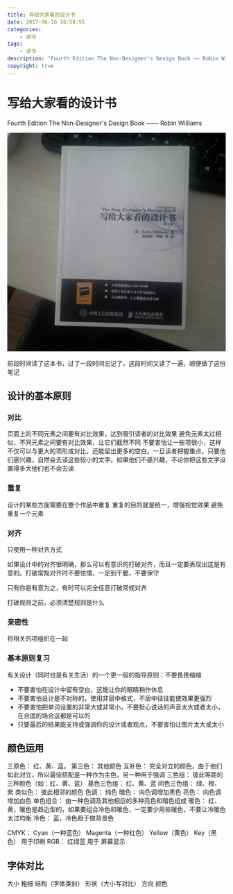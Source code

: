 ```yaml
---
title: 写给大家看的设计书
date: 2017-06-16 16:58:55
categories:
	- 读书
tags:
	- 读书
description: "Fourth Edition The Non-Designer's Design Book —— Robin Williams"
copyright: true
---
```


# 写给大家看的设计书

Fourth Edition The Non-Designer's Design Book —— Robin Williams

![image](2017-06-16-写给大家看的设计书/image.jpg)

前段时间读了这本书，过了一段时间忘记了，这段时间又读了一遍，顺便做了这份笔记

## 设计的基本原则

### 对比

页面上的不同元素之间要有对比效果，达到吸引读者的对比效果
避免元素太过相似，不同元素之间要有对比效果，让它们截然不同
不要害怕让一些项很小，这样不仅可以与更大的项形成对比，还能留出更多的空白。一旦读者把握重点，只要他们感兴趣，自然会去读这些较小的文字。如果他们不感兴趣，不论你把这些文字设置得多大他们也不会去读

### 重复

设计的某些方面需要在整个作品中重复
重复的目的就是统一，增强视觉效果
避免重复一个元素

### 对齐

只使用一种对齐方式

如果设计中的对齐很明确，那么可以有意识的打破对齐，而且一定要表现出这是有意的。打破常规对齐时不要怯懦，一定到干脆，不要保守

只有你是有意为之，有时可以完全任意打破常规对齐

打破规则之前，必须清楚规则是什么

### 亲密性

将相关的项组织在一起

### 基本原则复习

有关设计（同时也是有关生活）的一个更一般的指导原则：不要畏畏缩缩

+ 不要害怕在设计中留有空白，这能让你的眼睛稍作休息
+ 不要害怕设计是不对称的，使用非居中格式，不居中往往能使效果更强烈
+ 不要害怕把单词设置的非常大或非常小，不要担心说话的声音太大或者太小，在合适的场合这都是可以的
+ 只要最后的结果能支持或强调你的设计或者观点，不要害怕让图片太大或太小

## 颜色运用

三原色： 红、黄、蓝。
第三色： 其他颜色
互补色： 完全对立的颜色，由于他们如此对立，所以最佳搭配是一种作为主色，另一种用于强调
三色组： 彼此等距的三种颜色（如：红、黄、蓝）
基色三色组： 红、黄、蓝
间色三色组： 绿、橙、紫
类似色： 彼此相邻的颜色
色调： 纯色
暗色： 向色调增加黑色
亮色： 向色调增加白色
单色组合： 由一种色调及其他相应的多种亮色和暗色组成
暖色： 红、黄，暖色是趋近型的，如果要组合冷色和暖色，一定要少用些暖色，不要让冷暖色太过均衡
冷色： 蓝，冷色趋于做背景色

CMYK： Cyan（一种蓝色） Magenta（一种红色） Yellow（黄色） Key（黑色） 用于印刷
RGB： 红绿蓝 用于 屏幕显示

## 字体对比

大小
粗细
结构（字体类别）
形状（大小写对比）
方向
颜色